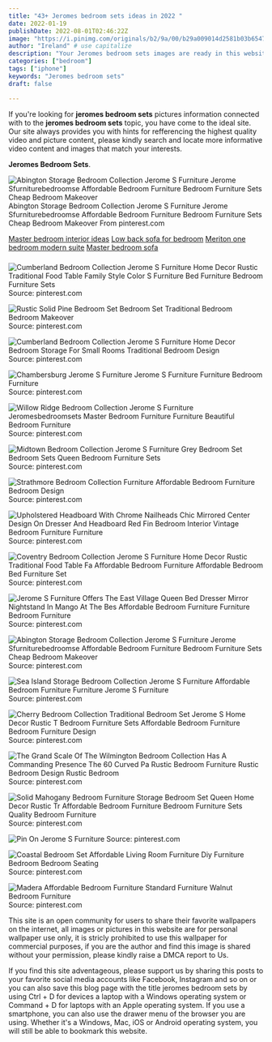```yaml
---
title: "43+ Jeromes bedroom sets ideas in 2022 "
date: 2022-01-19
publishDate: 2022-08-01T02:46:22Z
image: "https://i.pinimg.com/originals/b2/9a/00/b29a009014d2581b03b654760be70335.jpg"
author: "Ireland" # use capitalize
description: "Your Jeromes bedroom sets images are ready in this website. Jeromes bedroom sets are a topic that is being searched for and liked by netizens today. You can Find and Download the Jeromes bedroom sets files here. Get all free vectors."
categories: ["bedroom"]
tags: ["iphone"]
keywords: "Jeromes bedroom sets"
draft: false

---
```


If you're looking for **jeromes bedroom sets** pictures information connected with to the **jeromes bedroom sets** topic, you have come to the ideal  site.  Our site always  provides you with  hints  for refferencing  the highest  quality video and picture  content, please kindly search and locate more informative video content and images  that match your interests.

**Jeromes Bedroom Sets**. 

![Abington Storage Bedroom Collection Jerome S Furniture Jerome Sfurniturebedroomse Affordable Bedroom Furniture Bedroom Furniture Sets Cheap Bedroom Makeover](https://i.pinimg.com/564x/37/03/4b/37034b3265315b0ea6f14d4cc226ab9d.jpg "Abington Storage Bedroom Collection Jerome S Furniture Jerome Sfurniturebedroomse Affordable Bedroom Furniture Bedroom Furniture Sets Cheap Bedroom Makeover")
Abington Storage Bedroom Collection Jerome S Furniture Jerome Sfurniturebedroomse Affordable Bedroom Furniture Bedroom Furniture Sets Cheap Bedroom Makeover From pinterest.com

[Master bedroom interior ideas](/master-bedroom-interior-ideas/)
[Low back sofa for bedroom](/low-back-sofa-for-bedroom/)
[Meriton one bedroom modern suite](/meriton-one-bedroom-modern-suite/)
[Master bedroom sofa](/master-bedroom-sofa/)



### 

 


![Cumberland Bedroom Collection Jerome S Furniture Home Decor Rustic Traditional Food Table Family Style Color S Furniture Bed Furniture Bedroom Furniture Sets](https://i.pinimg.com/originals/19/18/5e/19185ed8fa66b3a0ae4882bdad04cf9f.jpg "Cumberland Bedroom Collection Jerome S Furniture Home Decor Rustic Traditional Food Table Family Style Color S Furniture Bed Furniture Bedroom Furniture Sets")
Source: pinterest.com

 

![Rustic Solid Pine Bedroom Set Bedroom Set Traditional Bedroom Bedroom Makeover](https://i.pinimg.com/originals/cd/de/df/cddedfda7bb8026251d6fc599a414486.png "Rustic Solid Pine Bedroom Set Bedroom Set Traditional Bedroom Bedroom Makeover")
Source: pinterest.com

 

![Cumberland Bedroom Collection Jerome S Furniture Home Decor Bedroom Storage For Small Rooms Traditional Bedroom Design](https://i.pinimg.com/564x/4d/26/ed/4d26ed88957f276a84a11c3669b9571a.jpg "Cumberland Bedroom Collection Jerome S Furniture Home Decor Bedroom Storage For Small Rooms Traditional Bedroom Design")
Source: pinterest.com

 

![Chambersburg Jerome S Furniture Jerome S Furniture Furniture Bedroom Furniture](https://i.pinimg.com/originals/22/2f/c8/222fc8d6feedc90e688c0ba369a75fb6.jpg "Chambersburg Jerome S Furniture Jerome S Furniture Furniture Bedroom Furniture")
Source: pinterest.com

 

![Willow Ridge Bedroom Collection Jerome S Furniture Jeromesbedroomsets Master Bedroom Furniture Furniture Beautiful Bedroom Furniture](https://i.pinimg.com/564x/6d/78/44/6d7844d9486e334c7736704fa9ba2752.jpg "Willow Ridge Bedroom Collection Jerome S Furniture Jeromesbedroomsets Master Bedroom Furniture Furniture Beautiful Bedroom Furniture")
Source: pinterest.com

 

![Midtown Bedroom Collection Jerome S Furniture Grey Bedroom Set Bedroom Sets Queen Bedroom Furniture Sets](https://i.pinimg.com/originals/56/f1/ad/56f1adb7508c2b06163a8e20a08fc5d5.jpg "Midtown Bedroom Collection Jerome S Furniture Grey Bedroom Set Bedroom Sets Queen Bedroom Furniture Sets")
Source: pinterest.com

 

![Strathmore Bedroom Collection Furniture Affordable Bedroom Furniture Bedroom Design](https://i.pinimg.com/originals/58/f2/77/58f277dd33a5ed72eadf246b5a0e8b92.jpg "Strathmore Bedroom Collection Furniture Affordable Bedroom Furniture Bedroom Design")
Source: pinterest.com

 

![Upholstered Headboard With Chrome Nailheads Chic Mirrored Center Design On Dresser And Headboard Red Fin Bedroom Interior Vintage Bedroom Furniture Furniture](https://i.pinimg.com/564x/da/1f/69/da1f69e28d0cf6c4e0ef463fbb1b0b89.jpg "Upholstered Headboard With Chrome Nailheads Chic Mirrored Center Design On Dresser And Headboard Red Fin Bedroom Interior Vintage Bedroom Furniture Furniture")
Source: pinterest.com

 

![Coventry Bedroom Collection Jerome S Furniture Home Decor Rustic Traditional Food Table Fa Affordable Bedroom Furniture Affordable Bedroom Bed Furniture Set](https://i.pinimg.com/originals/1b/34/10/1b341023f2a277afd8c6e118be39652b.jpg "Coventry Bedroom Collection Jerome S Furniture Home Decor Rustic Traditional Food Table Fa Affordable Bedroom Furniture Affordable Bedroom Bed Furniture Set")
Source: pinterest.com

 

![Jerome S Furniture Offers The East Village Queen Bed Dresser Mirror Nightstand In Mango At The Bes Affordable Bedroom Furniture Furniture Bedroom Furniture](https://i.pinimg.com/564x/0e/40/29/0e40290e31cd7e82defb626bccb65b1b.jpg "Jerome S Furniture Offers The East Village Queen Bed Dresser Mirror Nightstand In Mango At The Bes Affordable Bedroom Furniture Furniture Bedroom Furniture")
Source: pinterest.com

 

![Abington Storage Bedroom Collection Jerome S Furniture Jerome Sfurniturebedroomse Affordable Bedroom Furniture Bedroom Furniture Sets Cheap Bedroom Makeover](https://i.pinimg.com/564x/37/03/4b/37034b3265315b0ea6f14d4cc226ab9d.jpg "Abington Storage Bedroom Collection Jerome S Furniture Jerome Sfurniturebedroomse Affordable Bedroom Furniture Bedroom Furniture Sets Cheap Bedroom Makeover")
Source: pinterest.com

 

![Sea Island Storage Bedroom Collection Jerome S Furniture Affordable Bedroom Furniture Furniture Jerome S Furniture](https://i.pinimg.com/564x/6f/08/fc/6f08fcf5a8cde98b3925ad187153bf06.jpg "Sea Island Storage Bedroom Collection Jerome S Furniture Affordable Bedroom Furniture Furniture Jerome S Furniture")
Source: pinterest.com

 

![Cherry Bedroom Collection Traditional Bedroom Set Jerome S Home Decor Rustic T Bedroom Furniture Sets Affordable Bedroom Furniture Bedroom Furniture Design](https://i.pinimg.com/originals/18/fd/87/18fd87d21666464f37b00118bbdfdc4a.jpg "Cherry Bedroom Collection Traditional Bedroom Set Jerome S Home Decor Rustic T Bedroom Furniture Sets Affordable Bedroom Furniture Bedroom Furniture Design")
Source: pinterest.com

 

![The Grand Scale Of The Wilmington Bedroom Collection Has A Commanding Presence The 60 Curved Pa Rustic Bedroom Furniture Rustic Bedroom Design Rustic Bedroom](https://i.pinimg.com/originals/50/40/35/504035caf4e7352c9f9a652453167f8b.jpg "The Grand Scale Of The Wilmington Bedroom Collection Has A Commanding Presence The 60 Curved Pa Rustic Bedroom Furniture Rustic Bedroom Design Rustic Bedroom")
Source: pinterest.com

 

![Solid Mahogany Bedroom Furniture Storage Bedroom Set Queen Home Decor Rustic Tr Affordable Bedroom Furniture Bedroom Furniture Sets Quality Bedroom Furniture](https://i.pinimg.com/originals/cd/50/29/cd502957ca68b1b1cf9f46bce26f31fb.jpg "Solid Mahogany Bedroom Furniture Storage Bedroom Set Queen Home Decor Rustic Tr Affordable Bedroom Furniture Bedroom Furniture Sets Quality Bedroom Furniture")
Source: pinterest.com

 

![Pin On Jerome S Furniture](https://i.pinimg.com/originals/6d/aa/91/6daa91023dc18a48e0f4b0271737078d.jpg "Pin On Jerome S Furniture")
Source: pinterest.com

 

![Coastal Bedroom Set Affordable Living Room Furniture Diy Furniture Bedroom Bedroom Seating](https://i.pinimg.com/originals/a7/7c/78/a77c78d87202325e868e9e3eadeb0843.png "Coastal Bedroom Set Affordable Living Room Furniture Diy Furniture Bedroom Bedroom Seating")
Source: pinterest.com

 

![Madera Affordable Bedroom Furniture Standard Furniture Walnut Bedroom Furniture](https://i.pinimg.com/originals/b2/9a/00/b29a009014d2581b03b654760be70335.jpg "Madera Affordable Bedroom Furniture Standard Furniture Walnut Bedroom Furniture")
Source: pinterest.com

 

This site is an open community for users to share their favorite wallpapers on the internet, all images or pictures in this website are for personal wallpaper use only, it is stricly prohibited to use this wallpaper for commercial purposes, if you are the author and find this image is shared without your permission, please kindly raise a DMCA report to Us.

If you find this site adventageous, please support us by sharing this posts to your favorite social media accounts like Facebook, Instagram and so on or you can also save this blog page with the title jeromes bedroom sets by using Ctrl + D for devices a laptop with a Windows operating system or Command + D for laptops with an Apple operating system. If you use a smartphone, you can also use the drawer menu of the browser you are using. Whether it's a Windows, Mac, iOS or Android operating system, you will still be able to bookmark this website.

